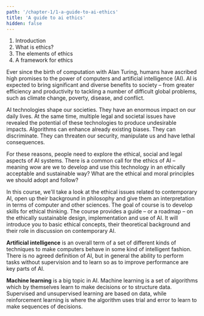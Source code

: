 ```yaml
---
path: '/chapter-1/1-a-guide-to-ai-ethics'
title: 'A guide to ai ethics'
hidden: false
---
```


<chapter-box>

1. Introduction
2. What is ethics?
3. The elements of ethics
4. A framework for ethics

</chapter-box>

Ever since the birth of computation with Alan Turing, humans have ascribed high promises to the power of computers and artificial intelligence (AI). AI is expected to bring significant and diverse benefits to society – from greater efficiency and productivity to tackling a number of difficult global problems, such as climate change, poverty, disease, and conflict.

AI technologies shape our societies. They have an enormous impact on our daily lives.  At the same time, multiple legal and societal issues have revealed the potential of these technologies to produce undesirable impacts. Algorithms can enhance already existing biases. They can discriminate. They can threaten our security, manipulate us and have lethal consequences.

For these reasons, people need to explore the ethical, social and legal aspects of AI systems. There is a common call for the ethics of AI – meaning wow are we to develop and use this technology  in an ethically acceptable and sustainable way? What are the ethical and moral principles we should adopt and follow?

In this course, we'll take a look at the ethical issues related to contemporary AI,  open up their background  in philosophy and give them an interpretation in terms of computer and other sciences. The goal of course is to develop  skills for ethical thinking. The course provides a guide – or  a roadmap – on the ethically sustainable design, implementation and use of AI. It will introduce you to basic ethical concepts, their theoretical background and their role in discussion on contemporary AI.

<text-box icon="techIcon" name="A guide to AI ethics">

**Artificial intelligence** is an overall term of a set of different kinds of techniques to make computers behave in some kind of intelligent fashion. There is no agreed definition of AI, but in general the ability to perform tasks without supervision and to learn so as to improve performance are key parts of AI.

**Machine learning** is a big topic in AI. Machine learning is a set of algorithms which by themselves learn to make decisions or to structure data. Supervised and unsupervised learning are based on data, while reinforcement learning is where the algorithm uses trial and error to learn to make sequences of decisions.

</text-box>
